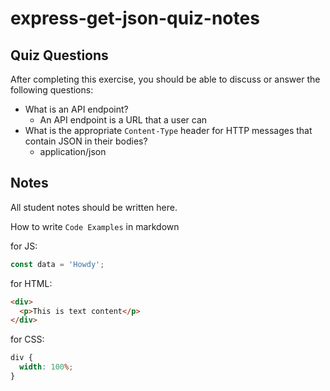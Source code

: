 # express-get-json-quiz-notes

## Quiz Questions

After completing this exercise, you should be able to discuss or answer the following questions:

- What is an API endpoint?
  - An API endpoint is a URL that a user can
- What is the appropriate `Content-Type` header for HTTP messages that contain JSON in their bodies?
  - application/json

## Notes

All student notes should be written here.

How to write `Code Examples` in markdown

for JS:

```javascript
const data = 'Howdy';
```

for HTML:

```html
<div>
  <p>This is text content</p>
</div>
```

for CSS:

```css
div {
  width: 100%;
}
```
